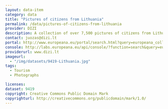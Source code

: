 ```yaml
---
layout: data-item
category: data
title: "Pictures of citizens from Lithuania"
permalink: /data/pictures-of-citizens-from-lithuania
provider: DIZI
description: A collection of over 7,500 pictures of citizens from Lithuania, also including postcards.
contact: juozas@dizi.lt
portal: http://www.europeana.eu/portal/search.html?query=europeana_collectionName%3A09419*&rows=24
console: http://labs.europeana.eu/api/console/?function=search&query=europeana_collectionName%3A09419*&rows=24
providerurl: www.dizi.lt
imageurl:
  - "/img/datasets/9419-Lithuania.jpg"
tags:
  - Tourism
  - Photographs

licenses:
dataset: 9419
copyright: Creative Commons Public Domain Mark
copyrighturl: http://creativecommons.org/publicdomain/mark/1.0/
---
```

